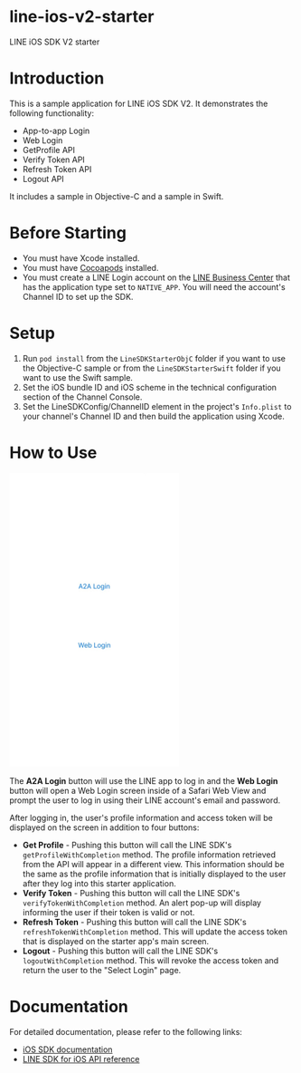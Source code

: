 # line-ios-v2-starter
LINE iOS SDK V2 starter

# Introduction

This is a sample application for LINE iOS SDK V2. It demonstrates the following functionality:

* App-to-app Login
* Web Login
* GetProfile API
* Verify Token API
* Refresh Token API
* Logout API

It includes a sample in Objective-C and a sample in Swift.

# Before Starting

* You must have Xcode installed.
* You must have [Cocoapods](https://cocoapods.org/) installed.
* You must create a LINE Login account on the [LINE Business Center](https://business.line.me) that has the application type set to `NATIVE_APP`. You will need the account's Channel ID to set up the SDK.

# Setup

1. Run `pod install` from the `LineSDKStarterObjC` folder if you want to use the Objective-C sample or from the `LineSDKStarterSwift` folder if you want to use the Swift sample.
2. Set the iOS bundle ID and iOS scheme in the technical configuration section of the Channel Console.
3. Set the LineSDKConfig/ChannelID element in the project's `Info.plist` to your channel's Channel ID and then build the application using Xcode.

# How to Use

<kbd><img src="app_screenshot.png"></kbd>

The **A2A Login** button will use the LINE app to log in and the **Web Login** button will open a Web Login screen inside of a Safari Web View and prompt
the user to log in using their LINE account's email and password.

After logging in, the user's profile information and access token will be displayed on the screen in addition to four buttons:

* **Get Profile** - Pushing this button will call the LINE SDK's `getProfileWithCompletion` method. The profile information retrieved from the API will appear in a different view.
This information should be the same as the profile information that is initially displayed to the user after they log into this starter application.
* **Verify Token** - Pushing this button will call the LINE SDK's `verifyTokenWithCompletion` method. An alert pop-up will display informing the user if their token is valid or not.
* **Refresh Token** - Pushing this button will call the LINE SDK's `refreshTokenWithCompletion` method. This will update the access token that is displayed on the starter app's main screen.
* **Logout** - Pushing this button will call the LINE SDK's `logoutWithCompletion` method. This will revoke the access token and return the user to the "Select Login" page.

# Documentation

For detailed documentation, please refer to the following links:

* [iOS SDK documentation](https://developers.line.me/ios/overview)
* [LINE SDK for iOS API reference](https://devdocs.line.me/en/#line-sdk-for-ios-api-reference)
